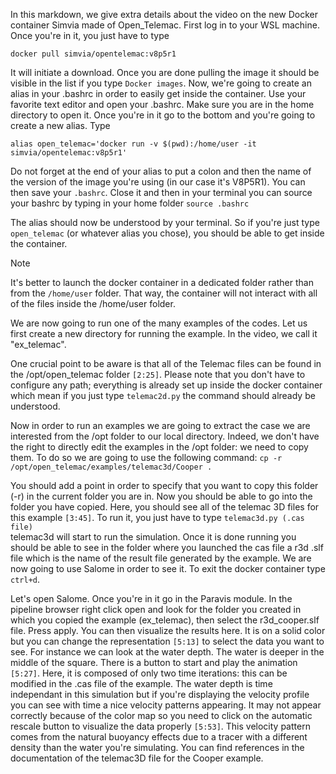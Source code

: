 In this markdown, we give extra details about the video on the new Docker container Simvia made of Open_Telemac. 
First log in to your WSL machine. Once you're in it, you just have to type 

```docker pull simvia/opentelemac:v8p5r1```

It will initiate a download. Once you are done pulling the image it should be visible in the list if you type `Docker images`. 
Now, we're going to create an alias in your .bashrc in order to easily get inside the container. 
Use your favorite text editor and open your .bashrc. Make sure you are in the home directory to open it. Once you're in it 
go to the bottom and you're going to create a new alias. Type 

```alias open_telemac='docker run -v $(pwd):/home/user -it simvia/opentelemac:v8p5r1'```

Do not forget at the end of your alias to put a colon and then the name of the version of the image you're using (in our case it's V8P5R1).
You can then save your `.bashrc`. Close it and then in your terminal you can source your bashrc by typing in your home folder
```source .bashrc```

The alias should now be understood by your terminal. So if you're just type `open_telemac` (or whatever alias you chose), you should be able to get inside the container. 

> [!NOTE]
> It's better to launch the docker container in a dedicated folder rather than from the `/home/user` folder. That way, the container will not interact with all of the files inside the /home/user folder.


We are now going to run one of the many examples of the codes. Let us first create a new directory for running the example. In the video,
we call it "ex_telemac".

One crucial point to be aware is that all of the Telemac files can be found in the /opt/open_telemac folder `[2:25]`. Please note that 
you don't have to configure any path; everything is already set up inside the docker container which mean if you just type `telemac2d.py` 
the command should already be understood. 


Now in order to run an examples we are going to extract the case we are interested from the /opt folder
to our local directory. Indeed, we don't have the right to directly edit the examples in the /opt folder: we need to copy them. To do so we
are going to use the following command: 
```cp -r /opt/open_telemac/examples/telemac3d/Cooper .```

You should add a point in order to specify that you want to copy this folder (-r) in the current folder you are in. 
Now you should be able to go into the folder you have copied. Here, you should see all of the telemac 3D files for this example `[3:45]`. 
To run it, you just have to type 
```telemac3d.py (.cas file)```  
telemac3d will start to run the simulation. Once it is done running you should be able to see in the folder where you launched the cas 
file a r3d .slf file which is the name of the result file generated by the example. We are now going to use Salome in order to see it. 
To exit the docker container type `ctrl+d`. 

Let's open Salome. Once you're in it go in the Paravis module. In the pipeline browser right click open and look for the folder you created
in which you copied the example (ex_telemac), then select the r3d_cooper.slf file. Press apply. You can then visualize the results
here. It is on a solid color but you can change the representation `[5:13]` to select the data you want to see. For instance we can look
at the water depth. The water is deeper in the middle of the square. There is a button to start and play the animation `[5:27]`.
Here, it is composed of only two time iterations: this can be modified in the .cas file of the example. The water depth is time independant
in this simulation but if you're displaying the velocity profile you can see with time a nice velocity patterns appearing. It may not appear
correctly because of the color map so you need to click on the automatic rescale button to visualize the data properly `[5:53]`. This velocity
pattern comes from the natural buoyancy effects due to a tracer with a different density than the water you're simulating. You can find 
references in the documentation of the telemac3D file for the Cooper example.
